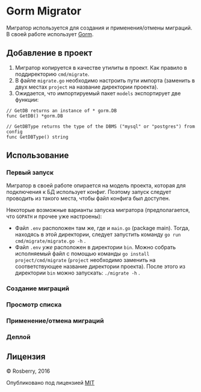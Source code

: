 # Gorm Migrator

Мигратор используется для создания и применения/отмены миграций. В своей работе использует [Gorm](https://gorm.io/).

## Добавление в проект

1. Мигратор копируется в качестве утилиты в проект. Как правило в поддиректорию `cmd/migrate`.
2. В файле `migrate.go` необходимо настроить пути импорта (заменить в двух местах `project` на название директории проекта).
3. Ожидается, что импортируемый пакет `models` экспортирует две функции:

```
// GetDB returns an instance of * gorm.DB
func GetDB() *gorm.DB

// GetDBType returns the type of the DBMS ("mysql" or "postgres") from config
func GetDBType() string
```

## Использование

### Первый запуск

Мигратор в своей работе опирается на модель проекта, которая для подключения к БД использует конфиг. Поэтому запуск следует проводить из такого места, чтобы файл конфига был доступен.

Некоторые возможные варианты запуска мигратора (предполагается, что `GOPATH` и прочее уже настроены):
* Файл `.env` расположен там же, где и `main.go` (package main). Тогда, находясь в этой директории, следует запустить команду `go run cmd/migrate/migrate.go -h` .
* Файл `.env` _уже_ расположен в директории `bin`. Можно собрать исполняемый файл с помощью команды `go install project/cmd/migrate` (`project` необходимо заменить на соответствующее название директории проекта). После этого из директории `bin` можно запускать: `./migrate -h` .


### Создание миграций

### Просмотр списка

### Применение/отмена миграций

### Деплой

## Лицензия

© Rosberry, 2016

Опубликовано под лицензией [MIT](https://github.com/go-gorm/gorm/blob/master/License)
